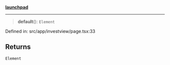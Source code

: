 [**launchpad**](index.md)

***

> **default**(): `Element`

Defined in: src/app/investview/page.tsx:33

## Returns

`Element`
